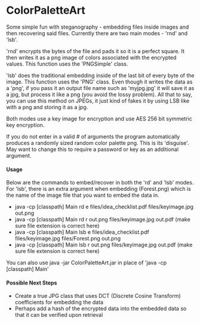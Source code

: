 # ColorPaletteArt

Some simple fun with steganography - embedding files inside images and then recovering said files. Currently there are two main modes - 'rnd' and 'lsb'. 

'rnd' encrypts the bytes of the file and pads it so it is a perfect square. It then writes it as a png image of colors
associated with the encrypted values. This function uses the 'PNGSimple' class.

'lsb' does the traditional embedding inside of the last bit of every byte of the image. This function uses the 'PNG' class. 
Even though it writes the data as a 'png', if you pass it an output file name such as 'myjpg.jpg' it will save it as a jpg,
but process it like a png (you avoid the lossy problem). All that to say, you can use this method on JPEGs, it just kind of
fakes it by using LSB like with a png and storing it as a jpg. 

Both modes use a key image for encryption and use AES 256 bit symmetric key encryption. 

If you do not enter in a valid # of arguments the program automatically produces a randomly sized random color palette png. This is its 'disguise'. May want to change this to require a password or key as an additional argument.

#### Usage

Below are the commands to embed/recover in both the 'rd' and 'lsb' modes. For 'lsb', there is an extra argument when embedding (Forest.png) which is the name of the image file that you want to embed the data in.  

- java -cp [classpath] Main rd e files/idea_checklist.pdf files/keyimage.jpg out.png
- java -cp [classpath] Main rd r out.png files/keyimage.jpg out.pdf (make sure file extension is correct here)
- java -cp [classpath] Main lsb e files/idea_checklist.pdf files/keyimage.jpg files/Forest.png out.png
- java -cp [classpath] Main lsb r out.png files/keyimage.jpg out.pdf (make sure file extension is correct here)

You can also use java -jar ColorPaletteArt.jar in place of 'java -cp [classpath] Main'

#### Possible Next Steps

- Create a true JPG class that uses DCT (Discrete Cosine Transform) coefficients for embedding the data
- Perhaps add a hash of the encrypted data into the embedded data so that it can be verified upon retrieval
